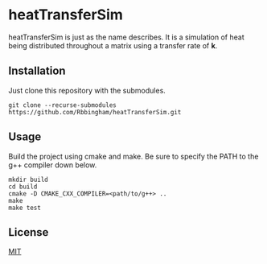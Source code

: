 # heatTransferSim
heatTransferSim is just as the name describes. It is a simulation of heat being distributed throughout a matrix using a
transfer rate of **k**.

## Installation
Just clone this repository with the submodules.

```
git clone --recurse-submodules https://github.com/Rbbingham/heatTransferSim.git
```

## Usage
Build the project using cmake and make. Be sure to specify the PATH to the g++ compiler down below.

```
mkdir build
cd build
cmake -D CMAKE_CXX_COMPILER=<path/to/g++> ..
make
make test
```

## License
[MIT](https://github.com/Rbbingham/heatTransferSim/blob/main/LICENSE.txt)